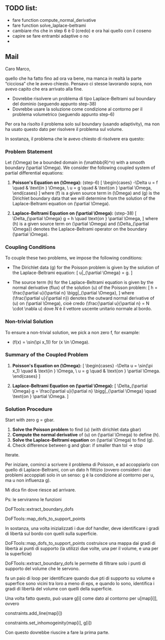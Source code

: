 ## TODO list:
- fare function compute_normal_derivative
- fare function solve_laplace-beltrami
- cambiare rhs che in step 6 è 0 (credo) e ora hai quello con il coseno
- capire se fare entrambi adaptive o no
- 
 


## Mail



Caro Marco,

quello che ha fatto fino ad ora va bene, ma manca in realtà la parte “cicciosa” che le avevo chiesto. Pensavo ci stesse lavorando sopra, non avevo capito che era arrivato alla fine.

- Dovrebbe risolvere un problema di tipo Laplace-Beltrami sul boundary del dominio (seguendo appunto step-38)
- Dovrebbe usare la soluzione come condizione al contorno per il problema volumetrico (seguendo appunto step-6)

Per ora ha risolto il problema solo sul boundary (usando adaptivity), ma non ha usato questo dato per risolvere il problema sul volume.

In sostanza, il problema che le avevo chiesto di risolvere era questo:

### Problem Statement

Let \(\Omega\) be a bounded domain in \(\mathbb{R}^n\) with a smooth boundary \(\partial \Omega\). We consider the following coupled system of partial differential equations:

1. **Poisson's Equation on \(\Omega\):** (step-6)
  \[
  \begin{cases}
  -\Delta u = f \quad & \text{in } \Omega, \\
  u = g \quad & \text{on } \partial \Omega,
  \end{cases}
  \]
  where \(f\) is a given source term in \(\Omega\) and \(g\) is the Dirichlet boundary data that we will determine from the solution of the Laplace-Beltrami equation on \(\partial \Omega\).

2. **Laplace-Beltrami Equation on \(\partial \Omega\):** (step-38)
  \[
  \Delta_{\partial \Omega} g = h \quad \text{on } \partial \Omega,
  \]
  where \(h\) is a given source term on \(\partial \Omega\) and \(\Delta_{\partial \Omega}\) denotes the Laplace-Beltrami operator on the boundary \(\partial \Omega\).

### Coupling Conditions

To couple these two problems, we impose the following conditions:

- The Dirichlet data \(g\) for the Poisson problem is given by the solution of the Laplace-Beltrami equation:
 \[
 u|_{\partial \Omega} = g.
 \]

- The source term \(h\) for the Laplace-Beltrami equation is given by the normal derivative (flux) of the solution \(u\) of the Poisson problem:
 \[
 h = \frac{\partial u}{\partial n} \bigg|_{\partial \Omega},
 \]
 where \(\frac{\partial u}{\partial n}\) denotes the outward normal derivative of \(u\) on \(\partial \Omega\), cioè credo \(\frac{\partial u}{\partial n} = N \cdot \nabla u\) dove $N$ è il vettore uscente unitario normale al bordo.

### Non-trivial Solution

To ensure a non-trivial solution, we pick a non zero f, for example:

- \(f(x) = \sin(\pi x_1)\) for \(x \in \Omega\).

### Summary of the Coupled Problem

1. **Poisson's Equation on \(\Omega\):**
  \[
  \begin{cases}
  -\Delta u = \sin(\pi x_1) \quad & \text{in } \Omega, \\
  u = g \quad & \text{on } \partial \Omega.
  \end{cases}
  \]

2. **Laplace-Beltrami Equation on \(\partial \Omega\):**
  \[
  \Delta_{\partial \Omega} g = \frac{\partial u}{\partial n} \bigg|_{\partial \Omega} \quad \text{on } \partial \Omega.
  \]

### Solution Procedure

Start with zero g = gbar.

1. **Solve the Poisson problem** to find \(u\) (with dirichlet data gbar)
2. **Compute the normal derivative** of \(u\) on \(\partial \Omega\) to define \(h\).
3. **Solve the Laplace-Beltrami equation** on \(\partial \Omega\) to find \(g\).
4. Check difference between g and gbar: if smaller than tol -> stop

Iterate.

Per iniziare, cominci a scrivere il problema di Poisson, e ad accoppiarlo con quello di Laplace-Beltrami, con un dato h fittizio (ovvero consideri i due problemi accoppiati solo in un senso: g è la condizione al contorno per u, ma u non influenza g).

Mi dica fin dove riesce ad arrivare.

Ps: le serviranno le funzioni

DoFTools::extract_boundary_dofs

DoFTools::map_dofs_to_support_points

In sostanza, una volta inizializzati i due dof handler, deve identificare i gradi di libertà sul bordo con quelli sulla superficie.


DoFTools::map_dofs_to_support_points costruisce una mappa dai gradi di libertà ai punti di supporto (la utilizzi due volte, una per il volume, e una per la superficie)

DoFTools::extract_boundary_dofs le permette di filtrare solo i punti di supporto del volume che le servono.

fa un paio di loop per identificare quando due pti di supporto su volume e superfice sono vicini tra loro a meno di eps, e quando lo sono, identifica i gradi di libertà del volume con quelli della superficie.

Una volta fatto questo, può usare g[i] come dato al contorno per u[map[i]], ovvero

constraints.add_line(map[i])

constraints.set_inhomogeinity(map[i], g[i])

Con questo dovrebbe riuscire a fare la prima parte.